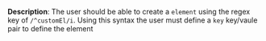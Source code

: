 __Description__: The user should be able to create a `element` using the regex key of `/^customEl/i`. Using this syntax the user must define a `key` key/vaule pair to define the element